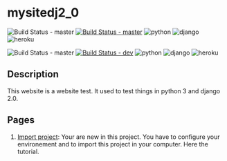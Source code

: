 # mysitedj2_0
![Build Status - master](https://img.shields.io/badge/-MASTER-blue.svg?longCache=true&style=for-the-badge)
[![Build Status - master](https://travis-ci.org/imimoun/mysitedj2_0.svg?branch=master)](https://travis-ci.org/imimoun/mysitedj2_0)
![python](https://img.shields.io/pypi/pyversions/Django.svg)
![django](https://img.shields.io/badge/Django-2.0-yellow.svg)
![heroku](https://img.shields.io/badge/heroku-on-6413b0.svg)

![Build Status - master](https://img.shields.io/badge/-DEV-blue.svg?longCache=true&style=for-the-badge)
[![Build Status - dev](https://travis-ci.org/imimoun/mysitedj2_0.svg?branch=dev)](https://travis-ci.org/imimoun/mysitedj2_0)
![python](https://img.shields.io/pypi/pyversions/Django.svg)
![django](https://img.shields.io/badge/Django-2.0-yellow.svg)
![heroku](https://img.shields.io/badge/heroku-on-6413b0.svg)
## Description
This website is a website test. It used to test things in python 3 and django 2.0.

## Pages
1. [Import project](https://github.com/imimoun/mysitedj2_0/wiki/Import-project): Your are new in this project. You have to configure your environement and to import this project in your computer. Here the tutorial.
